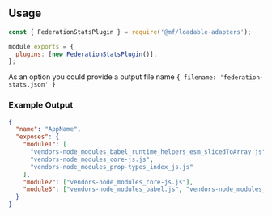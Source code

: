 ## Usage

```javascript
const { FederationStatsPlugin } = require('@mf/loadable-adapters');

module.exports = {
  plugins: [new FederationStatsPlugin()],
};
```

As an option you could provide a output file name
`{ filename: 'federation-stats.json' }`

### Example Output

```json
{
  "name": "AppName",
  "exposes": {
    "module1": [
      "vendors-node_modules_babel_runtime_helpers_esm_slicedToArray.js",
      "vendors-node_modules_core-js.js",
      "vendors-node_modules_prop-types_index_js.js"
    ],
    "module2": ["vendors-node_modules_core-js.js"],
    "module3": ["vendors-node_modules_babel.js", "vendors-node_modules_core-js.js"]
  }
}
```
